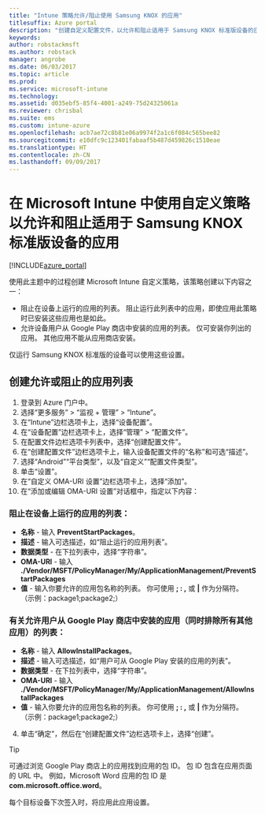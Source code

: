 ```yaml
---
title: "Intune 策略允许/阻止使用 Samsung KNOX 的应用"
titlesuffix: Azure portal
description: "创建自定义配置文件，以允许和阻止适用于 Samsung KNOX 标准版设备的应用。"
keywords: 
author: robstackmsft
ms.author: robstack
manager: angrobe
ms.date: 06/03/2017
ms.topic: article
ms.prod: 
ms.service: microsoft-intune
ms.technology: 
ms.assetid: d035ebf5-85f4-4001-a249-75d24325061a
ms.reviewer: chrisbal
ms.suite: ems
ms.custom: intune-azure
ms.openlocfilehash: acb7ae72c8b81e06a9974f2a1c6f084c565bee82
ms.sourcegitcommit: e10dfc9c123401fabaaf5b487d459826c1510eae
ms.translationtype: HT
ms.contentlocale: zh-CN
ms.lasthandoff: 09/09/2017
---
```

# <a name="use-custom-policies-to-allow-and-block-apps-for-samsung-knox-standard-devices-in-microsoft-intune"></a>在 Microsoft Intune 中使用自定义策略以允许和阻止适用于 Samsung KNOX 标准版设备的应用

[!INCLUDE[azure_portal](./includes/azure_portal.md)]

使用此主题中的过程创建 Microsoft Intune 自定义策略，该策略创建以下内容之一：

- 阻止在设备上运行的应用的列表。 阻止运行此列表中的应用，即使应用此策略时已安装这些应用也是如此。
- 允许设备用户从 Google Play 商店中安装的应用的列表。 仅可安装你列出的应用。 其他应用不能从应用商店安装。

仅运行 Samsung KNOX 标准版的设备可以使用这些设置。

## <a name="create-an-allowed-or-blocked-app-list"></a>创建允许或阻止的应用列表

1. 登录到 Azure 门户中。
2. 选择“更多服务” > “监视 + 管理” > “Intune”。
3. 在“Intune”边栏选项卡上，选择“设备配置”。
2. 在“设备配置”边栏选项卡上，选择“管理” > “配置文件”。
2. 在配置文件边栏选项卡列表中，选择“创建配置文件”。
3. 在“创建配置文件”边栏选项卡上，输入设备配置文件的“名称”和可选“描述”。
2. 选择“Android”“平台类型”，以及“自定义”“配置文件类型”。
3. 单击“设置”。
3. 在“自定义 OMA-URI 设置”边栏选项卡上，选择“添加”。
4. 在“添加或编辑 OMA-URI 设置”对话框中，指定以下内容：

### <a name="for-a-list-of-apps-that-are-blocked-from-running-on-the-device"></a>阻止在设备上运行的应用的列表：

- **名称** - 输入 **PreventStartPackages**。
- **描述** - 输入可选描述，如“阻止运行的应用列表”。
-   **数据类型** - 在下拉列表中，选择“字符串”。
-   **OMA-URI** - 输入 **./Vendor/MSFT/PolicyManager/My/ApplicationManagement/PreventStartPackages**
-   **值** - 输入你要允许的应用包名称的列表。 你可使用 **; : ,** 或 **|** 作为分隔符。 （示例：package1;package2;）

### <a name="for-a-list-of-apps-that-users-are-allowed-to-install-from-the-google-play-store-while-excluding-all-other-apps"></a>有关允许用户从 Google Play 商店中安装的应用（同时排除所有其他应用）的列表：
- **名称** - 输入 **AllowInstallPackages**。
- **描述** - 输入可选描述，如“用户可从 Google Play 安装的应用的列表”。
- **数据类型** - 在下拉列表中，选择“字符串”。
- **OMA-URI** - 输入 **./Vendor/MSFT/PolicyManager/My/ApplicationManagement/AllowInstallPackages**
- **值** - 输入你要允许的应用包名称的列表。 你可使用 **; : ,** 或 **|** 作为分隔符。 （示例：package1;package2;）

4. 单击“确定”，然后在“创建配置文件”边栏选项卡上，选择“创建”。

>[!TIP]
> 可通过浏览 Google Play 商店上的应用找到应用的包 ID。 包 ID 包含在应用页面的 URL 中。 例如，Microsoft Word 应用的包 ID 是 **com.microsoft.office.word**。

每个目标设备下次签入时，将应用此应用设置。


<!---## Assign the custom profile--->
